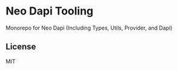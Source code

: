 # Neo Dapi Tooling

Monorepo for Neo Dapi (Including Types, Utils, Provider, and Dapi)

## License

MIT
